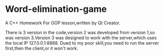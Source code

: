 # Word-elimination-game
A C++ Homework For OOP lesson,written by Qt Creator.

There is 3 version in the code,version 2 was developed from version 1,so was version 3.Version 3 was designed to work with the 
server,which uses the local IP 127.0.0.1:8888. Dued to my poor skill,you need to run the server first,then the client,or it won't work.
